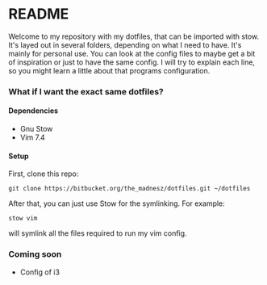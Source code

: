 # README #

Welcome to my repository with my dotfiles, that can be imported with stow. It's layed out in several folders, depending on what I need to have. It's mainly for personal use.
You can look at the config files to maybe get a bit of inspiration or just to have the same config.
I will try to explain each line, so you might learn a little about that programs configuration.

### What if I want the exact same dotfiles? ###

#### Dependencies ####
- Gnu Stow
- Vim 7.4

#### Setup ####
First, clone this repo:

    git clone https://bitbucket.org/the_madnesz/dotfiles.git ~/dotfiles
    
After that, you can just use Stow for the symlinking. For example:

    stow vim

will symlink all the files required to run my vim config.

### Coming soon ###
- Config of i3
